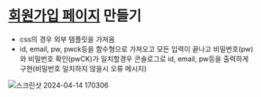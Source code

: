 # <a href="https://kim-do-kyun.github.io/React/0412/Report/회원가입 페이지/build/"> 회원가입 페이지</a> 만들기
* css의 경우 외부 템플릿을 가져옴
* id, email, pw, pwck등을 함수형으로 가져오고 모든 입력이 끝나고 비밀번호(pw)와 비밀번호 확인(pwCK)가 일치할경우 콘솔로그로 id, email, pw등을 출력하게 구현(비밀번호 일치하지 않을시 오류 메시지)

![스크린샷 2024-04-14 170306](https://github.com/kim-do-kyun/React/assets/70315428/09cc9dec-0680-4686-911d-47292bd01392)
